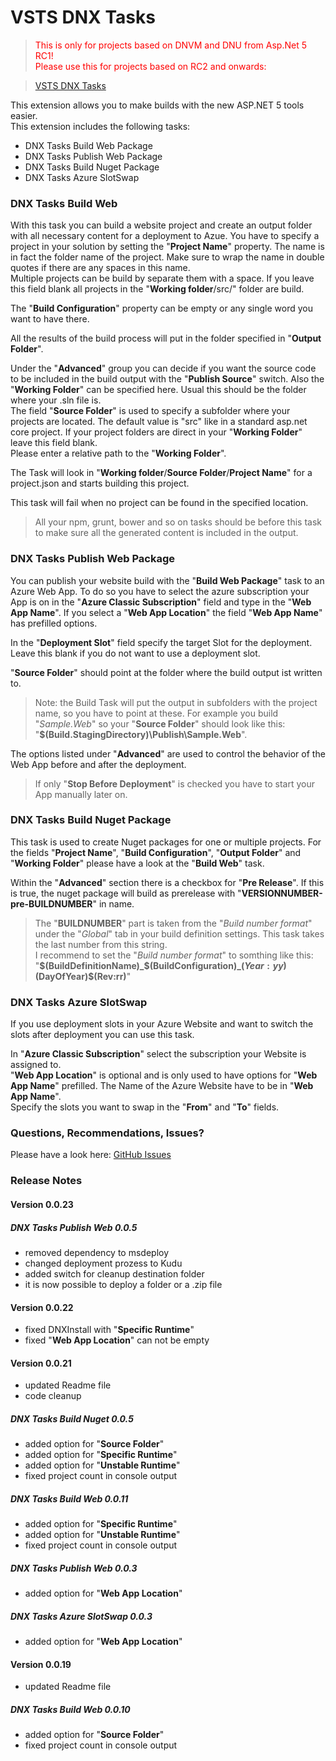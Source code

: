# VSTS DNX Tasks

> <font color='red'>This is only for projects based on DNVM and DNU from Asp.Net 5 RC1!  
Please use this for projects based on RC2 and onwards:</font>

> [VSTS DNX Tasks](https://marketplace.visualstudio.com/items?itemName=KirKone.vsts-dnx-tasks)

This extension allows you to make builds with the new ASP.NET 5 tools easier.  
This extension includes the following tasks:

- DNX Tasks Build Web Package
- DNX Tasks Publish Web Package
- DNX Tasks Build Nuget Package
- DNX Tasks Azure SlotSwap

### DNX Tasks Build Web

With this task you can build a website project and create an output folder with all necessary content for a deployment to Azue.
You have to specify a project in your solution by setting the "**Project Name**" property. The name is in fact the folder name of the project. Make sure to wrap the name in double quotes if there are any spaces in this name.  
Multiple projects can be build by separate them with a space. If you leave this field blank all projects in the "**Working folder**/src/" folder are build.

The "**Build Configuration**" property can be empty or any single word you want to have there.

All the results of the build process will put in the folder specified in "**Output Folder**".

Under the "**Advanced**" group you can decide if you want the source code to be included in the build output with the "**Publish Source**" switch.
Also the "**Working Folder**" can be specified here. Usual this should be the folder where your .sln file is.  
The field "**Source Folder**" is used to specify a subfolder where your projects are located. The default value is "src" like in a standard asp.net core project. If your project folders are direct in your "**Working Folder**" leave this field blank.  
Please enter a relative path to the "**Working Folder**".

The Task will look in "**Working folder**/**Source Folder**/**Project Name**" for a project.json and starts building this project.  

This task will fail when no project can be found in the specified location.

> All your npm, grunt, bower and so on tasks should be before this task to make sure all the generated content is included in the output.

### DNX Tasks Publish Web Package

You can publish your website build with the "**Build Web Package**" task to an Azure Web App. To do so you have to select the azure subscription your App is on in the "**Azure Classic Subscription**" field and type in the "**Web App Name**". If you select a "**Web App Location**" the field "**Web App Name**" has prefilled options.

In the "**Deployment Slot**" field specify the target Slot for the deployment. Leave this blank if you do not want to use a deployment slot.

"**Source Folder**" should point at the folder where the build output ist written to.

> Note: the Build Task will put the output in subfolders with the project name, so you have to point at these. For example you build "*Sample.Web*" so your "**Source Folder**" should look like this: "**$(Build.StagingDirectory)\Publish\Sample.Web**".  

The options listed under "**Advanced**" are used to control the behavior of the Web App before and after the deployment.

> If only "**Stop Before Deployment**" is checked you have to start your App manually later on.

### DNX Tasks Build Nuget Package

This task is used to create Nuget packages for one or multiple projects. For the fields "**Project Name**", "**Build Configuration**", "**Output Folder**" and "**Working Folder**" please have a look at the "**Build Web**" task.

Within the "**Advanced**" section there is a checkbox for "**Pre Release**". If this is true, the nuget package will build as prerelease with "**VERSIONNUMBER-pre-BUILDNUMBER**" in name.  

> The "**BUILDNUMBER**" part is taken from the "*Build number format*" under the "*Global*" tab in your build definition settings. This task takes the last number from this string.  
> I recommend to set the "*Build number format*" to somthing like this:  
> "**$(BuildDefinitionName)_$(BuildConfiguration)_$(Year:yy)$(DayOfYear)$(Rev:rr)**"


### DNX Tasks Azure SlotSwap

If you use deployment slots in your Azure Website and want to switch the slots after deployment you can use this task.

In "**Azure Classic Subscription**" select the subscription your Website is assigned to.  
"**Web App Location**" is optional and is only used to have options for "**Web App Name**" prefilled.
The Name of the Azure Website have to be in "**Web App Name**".  
Specify the slots you want to swap in the "**From**" and "**To**" fields.

### Questions, Recommendations, Issues?

Please have a look here: [GitHub Issues](https://github.com/kirkone/vsts-dnx-tasks/issues)  

### Release Notes

#### Version 0.0.23

##### DNX Tasks Publish Web 0.0.5

- removed dependency to msdeploy
- changed deployment prozess to Kudu
- added switch for cleanup destination folder
- it is now possible to deploy a folder or a .zip file

#### Version 0.0.22

- fixed DNXInstall with "**Specific Runtime**"
- fixed "**Web App Location**" can not be empty

#### Version 0.0.21

- updated Readme file
- code cleanup

##### DNX Tasks Build Nuget 0.0.5

- added option for "**Source Folder**"
- added option for "**Specific Runtime**"
- added option for "**Unstable Runtime**"
- fixed project count in console output

##### DNX Tasks Build Web 0.0.11

- added option for "**Specific Runtime**"
- added option for "**Unstable Runtime**"
- fixed project count in console output

##### DNX Tasks Publish Web 0.0.3

- added option for "**Web App Location**"

##### DNX Tasks Azure SlotSwap 0.0.3

- added option for "**Web App Location**"



#### Version 0.0.19

- updated Readme file

##### DNX Tasks Build Web 0.0.10

- added option for "**Source Folder**"
- fixed project count in console output